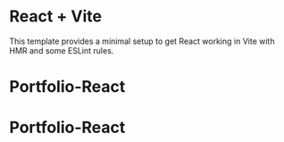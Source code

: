 # React + Vite

This template provides a minimal setup to get React working in Vite with HMR and some ESLint rules.

# Portfolio-React
# Portfolio-React
